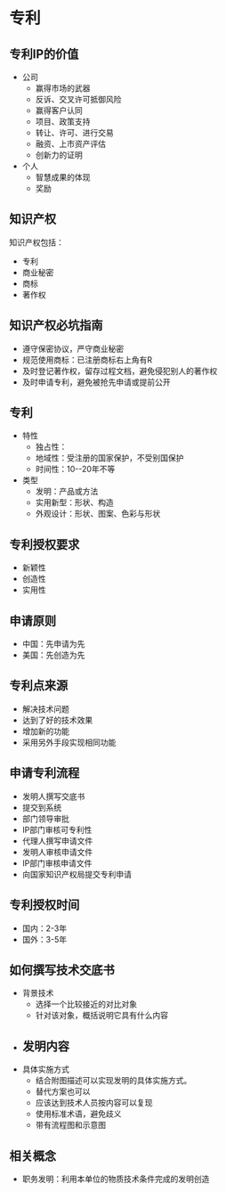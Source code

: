 # 专利

## 专利IP的价值
- 公司
  - 赢得市场的武器
  - 反诉、交叉许可抵御风险
  - 赢得客户认同
  - 项目、政策支持
  - 转让、许可、进行交易
  - 融资、上市资产评估
  - 创新力的证明
- 个人
  - 智慧成果的体现
  - 奖励

## 知识产权
知识产权包括：
- 专利
- 商业秘密
- 商标
- 著作权


## 知识产权必坑指南
- 遵守保密协议，严守商业秘密
- 规范使用商标：已注册商标右上角有R
- 及时登记著作权，留存过程文档，避免侵犯别人的著作权
- 及时申请专利，避免被抢先申请或提前公开
  

## 专利
- 特性
  - 独占性：
  - 地域性：受注册的国家保护，不受别国保护
  - 时间性：10--20年不等
- 类型
  - 发明：产品或方法
  - 实用新型：形状、构造
  - 外观设计：形状、图案、色彩与形状
  
## 专利授权要求
- 新颖性
- 创造性
- 实用性

## 申请原则
- 中国：先申请为先
- 美国：先创造为先

## 专利点来源
- 解决技术问题
- 达到了好的技术效果
- 增加新的功能
- 采用另外手段实现相同功能

## 申请专利流程
- 发明人撰写交底书
- 提交到系统
- 部门领导审批
- IP部门审核可专利性
- 代理人撰写申请文件
- 发明人审核申请文件
- IP部门审核申请文件
- 向国家知识产权局提交专利申请

## 专利授权时间
- 国内：2-3年
- 国外：3-5年

## 如何撰写技术交底书
- 背景技术
  - 选择一个比较接近的对比对象
  - 针对该对象，概括说明它具有什么内容
- 发明内容
  - 
- 具体实施方式
  - 结合附图描述可以实现发明的具体实施方式。
  - 替代方案也可以
  - 应该达到技术人员按内容可以复现
  - 使用标准术语，避免歧义
  - 带有流程图和示意图

## 相关概念
- 职务发明：利用本单位的物质技术条件完成的发明创造
  
